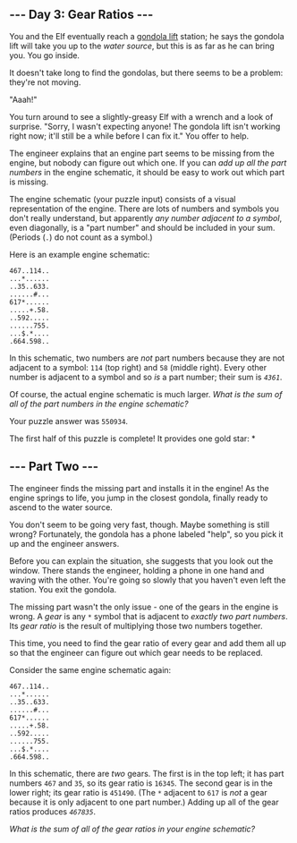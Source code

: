 <article class="day-desc"><h2>--- Day 3: Gear Ratios ---</h2><p>You and the Elf eventually reach a <a href="https://en.wikipedia.org/wiki/Gondola_lift" target="_blank">gondola lift</a> station; he says the gondola lift will take you up to the <em>water source</em>, but this is as far as he can bring you. You go inside.</p>
<p>It doesn't take long to find the gondolas, but there seems to be a problem: they're not moving.</p>
<p>"Aaah!"</p>
<p>You turn around to see a slightly-greasy Elf with a wrench and a look of surprise. "Sorry, I wasn't expecting anyone! The gondola lift isn't working right now; it'll still be a while before I can fix it." You offer to help.</p>
<p>The engineer explains that an engine part seems to be missing from the engine, but nobody can figure out which one. If you can <em>add up all the part numbers</em> in the engine schematic, it should be easy to work out which part is missing.</p>
<p>The engine schematic (your puzzle input) consists of a visual representation of the engine. There are lots of numbers and symbols you don't really understand, but apparently <em>any number adjacent to a symbol</em>, even diagonally, is a "part number" and should be included in your sum. (Periods (<code>.</code>) do not count as a symbol.)</p>
<p>Here is an example engine schematic:</p>
<pre><code>467..114..
...*......
..35..633.
......#...
617*......
.....+.58.
..592.....
......755.
...$.*....
.664.598..
</code></pre>
<p>In this schematic, two numbers are <em>not</em> part numbers because they are not adjacent to a symbol: <code>114</code> (top right) and <code>58</code> (middle right). Every other number is adjacent to a symbol and so <em>is</em> a part number; their sum is <code><em>4361</em></code>.</p>
<p>Of course, the actual engine schematic is much larger. <em>What is the sum of all of the part numbers in the engine schematic?</em></p>
</article>
<p>Your puzzle answer was <code>550934</code>.</p>
<p class="day-success">The first half of this puzzle is complete! It provides one gold star: *</p>
<article class="day-desc"><h2 id="part2">--- Part Two ---</h2><p>The engineer finds the missing part and installs it in the engine! As the engine springs to life, you jump in the closest gondola, finally ready to ascend to the water source.</p>
<p>You don't seem to be going very fast, though. Maybe something is still wrong? Fortunately, the gondola has a phone labeled "help", so you pick it up and the engineer answers.</p>
<p>Before you can explain the situation, she suggests that you look out the window. There stands the engineer, holding a phone in one hand and waving with the other. You're going so slowly that you haven't even left the station. You exit the gondola.</p>
<p>The missing part wasn't the only issue - one of the gears in the engine is wrong. A <em>gear</em> is any <code>*</code> symbol that is adjacent to <em>exactly two part numbers</em>. Its <em>gear ratio</em> is the result of <span title="They're magic gears.">multiplying</span> those two numbers together.</p>
<p>This time, you need to find the gear ratio of every gear and add them all up so that the engineer can figure out which gear needs to be replaced.</p>
<p>Consider the same engine schematic again:</p>
<pre><code>467..114..
...*......
..35..633.
......#...
617*......
.....+.58.
..592.....
......755.
...$.*....
.664.598..
</code></pre>
<p>In this schematic, there are <em>two</em> gears. The first is in the top left; it has part numbers <code>467</code> and <code>35</code>, so its gear ratio is <code>16345</code>. The second gear is in the lower right; its gear ratio is <code>451490</code>. (The <code>*</code> adjacent to <code>617</code> is <em>not</em> a gear because it is only adjacent to one part number.) Adding up all of the gear ratios produces <code><em>467835</em></code>.</p>
<p><em>What is the sum of all of the gear ratios in your engine schematic?</em></p>
</article>